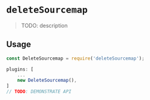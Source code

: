 # `deleteSourcemap`

> TODO: description

## Usage

```javascript
const DeleteSourcemap = require('deleteSourcemap');

plugins: [
    ...
    new DeleteSourcemap(),
]
// TODO: DEMONSTRATE API
```
